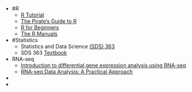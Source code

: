 - #R
	- [R Tutorial](https://www.cyclismo.org/tutorial/R/)
	- [The Pirate’s Guide to R](https://bookdown.org/ndphillips/YaRrr/)
	- [R for Beginners](https://www.math.arizona.edu/~jwatkins/Paradis-rdebut_en.pdf)
	- [The R Manuals](https://rstudio.github.io/r-manuals/)
- #Statistics
	- Statistics and Data Science [(SDS) 363](https://www.math.arizona.edu/~jwatkins/data363s19.html)
	- SDS 363 [Textbook](https://www.math.arizona.edu/~jwatkins/statbook.pdf)
- RNA-seq
	- [Introduction to differential gene expression analysis using RNA-seq](https://www.google.com/url?sa=t&rct=j&q=&esrc=s&source=web&cd=&cad=rja&uact=8&ved=2ahUKEwiB3aG9jdfuAhXCGDQIHW-jDEIQFjABegQIAxAC&url=https%3A%2F%2Fchagall.med.cornell.edu%2FRNASEQcourse%2FIntro2RNAseq.pdf&usg=AOvVaw0bLmYEZ50xcwh_RKNIvEYa)
	- [RNA-seq Data Analysis: A Practical Approach](https://www.amazon.com/RNA-seq-Data-Analysis-Mathematical-Computational/dp/1466595000/ref=sr_1_1?crid=1P2TDQXX1FK9B&keywords=RNA-seq-Data-Analysis-Mathematical-Computational&qid=1705076592&sprefix=rna-seq-data-analysis-mathematical-computational%2Caps%2C565&sr=8-1&ufe=app_do%3Aamzn1.fos.18ed3cb5-28d5-4975-8bc7-93deae8f9840)
-
-